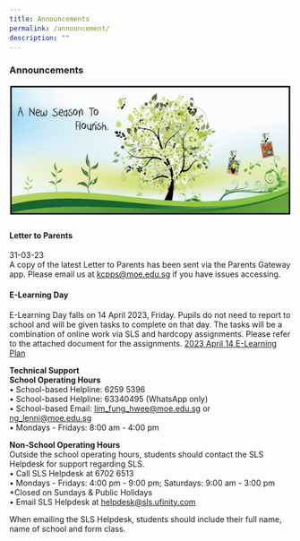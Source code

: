 ```yaml
---
title: Announcements
permalink: /announcement/
description: ""
---
```

### Announcements

![](/images/A%20new%20season%20to%20flourish%20banner.png)

#### Letter to Parents		 
31-03-23<br>
A copy of the latest Letter to Parents has been sent via the Parents Gateway app. Please email us at [kcpps@moe.edu.sg](mailto:kcpps@moe.edu.sg) if you have issues accessing.

#### E-Learning Day
E-Learning Day falls on 14 April 2023, Friday. Pupils do not need to report to school and will be given tasks to complete on that day. The tasks will be a combination of online work via SLS and hardcopy assignments. Please refer to the attached document for the assignments.
[2023 April 14 E-Learning Plan]()

**Technical Support**<br>
**School Operating Hours**
<br>
•	School-based Helpline: 6259 5396<br>
•	School-based Helpline: 63340495 (WhatsApp only)<br>
•	School-based Email: lim_fung_hwee@moe.edu.sg or ng_lenni@moe.edu.sg<br>
•	Mondays - Fridays: 8:00 am - 4:00 pm


**Non-School Operating Hours** <br>
Outside the school operating hours, students should contact the SLS Helpdesk for support regarding SLS.<br>
• Call SLS Helpdesk at 6702 6513<br>
•	Mondays - Fridays: 4:00 pm - 9:00 pm; Saturdays: 9:00 am - 3:00 pm<br>
*Closed on Sundays &amp; Public Holidays<br>
•	Email SLS Helpdesk at helpdesk@sls.ufinity.com

When emailing the SLS Helpdesk, students should include their full name, name of school and form class.
